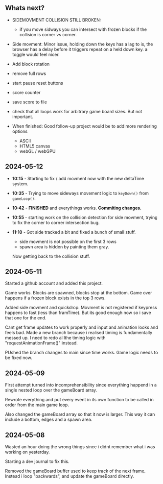 ## Whats next?

- SIDEMOVMENT COLLISION STILL BROKEN:
  - if you move sidways you can intersect with frozen blocks if the collision is corner vs corner.
- Side movment: Minor issue, holding down the keys has a lag to is, the browser has a delay before it triggers repeat on a held down key. a toggle would feel nicer.
- Add block rotation
- remove full rows
- start pause reset buttons
- score counter
- save score to file
- check that all loops work for arbitrary game board sizes. But not important.
- When finished: Good follow-up project would be to add more rendering options

  - ASCII
  - HTML5 canvas
  - webGL / webGPU

## 2024-05-12

- **10:15** - Starting to fix / add movment now with the new deltaTime system.

* **10:35** - Trying to move sideways movement logic to `keyDown()` from `gameLoop()`.
* **10:42** - **FINISHED** and everythings works. **Commiting changes.**

* **10:55** - starting work on the collision detection for side movment, trying to fix the corner to corner intersection bug.

* **11:10** - Got side tracked a bit and fixed a bunch of small stuff.

  - side movment is not possible on the first 3 rows
  - spawn area is hidden by painting them gray.

  Now getting back to the collision stuff.

## 2024-05-11

Started a github account and added this project.

Game works. Blocks are spawned, blocks stop at the bottom. Game over happens if a frozen block exists in the top 3 rows.

Added side movment and quickdrop. Movment is not registered if keypress happens to fast (less than framTime). But its good enough now so i save that one for the end.

Cant get frame updates to work properly and input and animation looks and feels bad.
Made a new branch because i realised timing is fundamentally messed up. I need to redo al lthe timing logic with "requestAnimationFrame()" instead.

PUshed the branch changes to main since time works. Game logic needs to be fixed now.

## 2024-05-09

First attempt turned into incomprehensibility since everything happend in a single nested loop over the gameBoard array.

Rewrote everything and put every event in its own function to be called in order from the main game loop.

Also changed the gameBoard array so that it now is larger. This way it can include a bottom, edges and a spawn area.

## 2024-05-08

Wasted an hour doing the wrong things since i didnt remember what i was working on yesterday.

Starting a dev journal to fix this.

Removed the gameBoard buffer used to keep track of the next frame. Instead i loop "backwards", and update the gameBoard directly.
